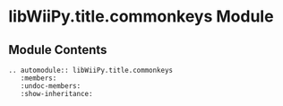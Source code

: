 # libWiiPy.title.commonkeys Module

## Module Contents

```{eval-rst}
.. automodule:: libWiiPy.title.commonkeys
   :members:
   :undoc-members:
   :show-inheritance:
```
